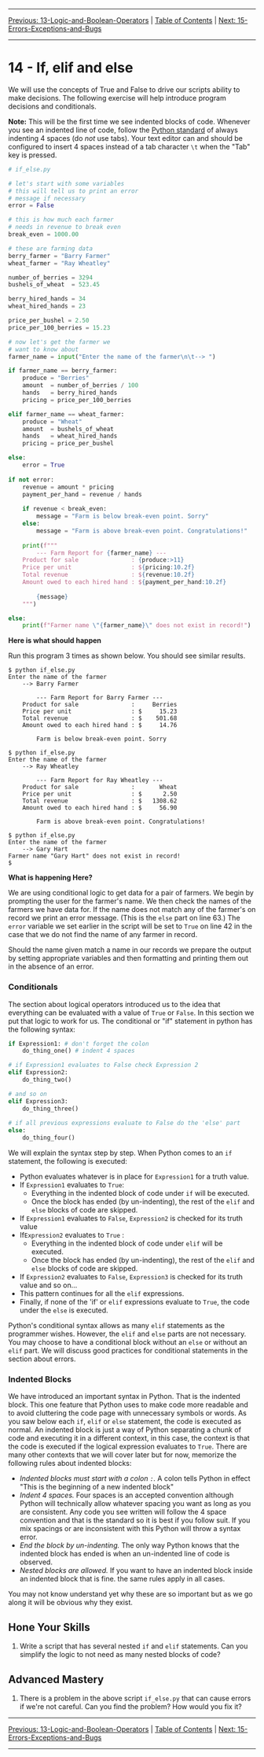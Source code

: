 <!-- Navigation -->

---

[Previous: 13-Logic-and-Boolean-Operators](./13-Logic-and-Boolean-Operators.md) | [Table of Contents](./00-Table-of-Contents.md) | [Next: 15-Errors-Exceptions-and-Bugs](./15-Errors-Exceptions-and-Bugs.md)

---
<!-- End Navigation -->

# 14 - If, elif and else

We will use the concepts of True and False to drive our scripts ability to make decisions. The following exercise will help introduce program decisions and conditionals. 

**Note:** This will be the first time we see indented blocks of code. Whenever you see an indented line of code, follow the [Python standard](https://www.python.org/dev/peps/pep-0008/#code-lay-out) of always indenting 4 spaces (do *not* use tabs). Your text editor can and should be configured to insert 4 spaces instead of a tab character `\t` when the "Tab" key is pressed.

```python
# if_else.py

# let's start with some variables
# this will tell us to print an error
# message if necessary
error = False

# this is how much each farmer 
# needs in revenue to break even
break_even = 1000.00

# these are farming data
berry_farmer = "Barry Farmer"
wheat_farmer = "Ray Wheatley"

number_of_berries = 3294
bushels_of_wheat  = 523.45

berry_hired_hands = 34
wheat_hired_hands = 23

price_per_bushel = 2.50
price_per_100_berries = 15.23

# now let's get the farmer we
# want to know about
farmer_name = input("Enter the name of the farmer\n\t--> ")

if farmer_name == berry_farmer:
    produce = "Berries"
    amount  = number_of_berries / 100
    hands   = berry_hired_hands
    pricing = price_per_100_berries

elif farmer_name == wheat_farmer:
    produce = "Wheat"
    amount  = bushels_of_wheat
    hands   = wheat_hired_hands
    pricing = price_per_bushel

else:
    error = True
    
if not error:
    revenue = amount * pricing
    payment_per_hand = revenue / hands
    
    if revenue < break_even:
        message = "Farm is below break-even point. Sorry"
    else:
        message = "Farm is above break-even point. Congratulations!"
    
    print(f"""
        --- Farm Report for {farmer_name} ---
    Product for sale               : {produce:>11}
    Price per unit                 : ${pricing:10.2f}
    Total revenue                  : ${revenue:10.2f}
    Amount owed to each hired hand : ${payment_per_hand:10.2f}
        
        {message}
    """)

else:
    print(f"Farmer name \"{farmer_name}\" does not exist in record!")
```

**Here is what should happen**

Run this program 3 times as shown below. You should see similar results.

```
$ python if_else.py
Enter the name of the farmer
	--> Barry Farmer

        --- Farm Report for Barry Farmer ---
    Product for sale               :     Berries
    Price per unit                 : $     15.23
    Total revenue                  : $    501.68
    Amount owed to each hired hand : $     14.76
        
        Farm is below break-even point. Sorry
        
$ python if_else.py
Enter the name of the farmer
	--> Ray Wheatley

        --- Farm Report for Ray Wheatley ---
    Product for sale               :       Wheat
    Price per unit                 : $      2.50
    Total revenue                  : $   1308.62
    Amount owed to each hired hand : $     56.90
        
        Farm is above break-even point. Congratulations!
        
$ python if_else.py
Enter the name of the farmer
	--> Gary Hart
Farmer name "Gary Hart" does not exist in record!
$
```
**What is happening Here?**

We are using conditional logic to get data for a pair of farmers. We begin by prompting the user for the farmer's name. We then check the names of the farmers we have data for. If the name does not match any of the farmer's on record we print an error message. (This is the `else`  part on line 63.) The `error` variable we set earlier in the script will be set to `True` on line 42 in the case that we do not find  the name of any farmer in record.

Should the name given match a name in our records we prepare the output by setting appropriate variables and then formatting and printing them out in the absence of an error.

### Conditionals

The section about logical operators introduced us to the idea that everything can be evaluated with a value of `True` or `False`. In this section we put that logic to work for us. The conditional or "if" statement in python has the following syntax:

```python
if Expression1: # don't forget the colon
    do_thing_one() # indent 4 spaces

# if Expression1 evaluates to False check Expression 2
elif Expression2: 
    do_thing_two()

# and so on
elif Expression3:
    do_thing_three()
    
# if all previous expressions evaluate to False do the 'else' part
else:
    do_thing_four()
```

We will explain the syntax step by step. When Python comes to an `if` statement, the following is executed:

- Python evaluates whatever is in place for `Expression1` for a truth value.  
- If `Expression1` evaluates to `True`:
  -  Everything in the indented block of code under `if` will be executed. 
  - Once the block has ended (by un-indenting), the rest of the `elif` and `else` blocks of code are skipped. 
- If `Expression1` evaluates to `False`, `Expression2` is checked for its truth value 
- If`Expression2` evaluates to `True` :
  -  Everything in the indented block of code under `elif` will be executed. 
  - Once the block has ended (by un-indenting), the rest of the `elif` and `else` blocks of code are skipped.
- If `Expression2` evaluates to `False`, `Expression3` is checked for its truth value and so on...
- This pattern continues for all the `elif` expressions.
- Finally, if none of the 'if' or `elif` expressions evaluate to `True`, the code under the `else` is executed. 

Python's conditional syntax allows as many `elif` statements as the programmer wishes. However, the `elif` and `else` parts are not necessary. You may choose to have a conditional block without an `else` or without an `elif` part. We will discuss good practices for conditional statements in the section about errors.

### Indented Blocks

We have introduced an important syntax in Python. That is the indented block. This one feature that Python uses to make code more readable and to avoid cluttering the code page with unnecessary symbols or words. As you saw below each `if`, `elif` or `else` statement, the code is executed as normal. An indented block is just a way of Python separating a chunk of code and executing it in a different context, in this case, the context is that the code is executed if the logical expression evaluates to `True`. There are many other contexts that we will cover later but for now, memorize the following rules about indented blocks:

- *Indented blocks must start with a colon `:`.* A colon tells Python in effect "This is the beginning of a new indented block"
- *Indent 4 spaces.* Four spaces is an accepted convention although Python will technically allow whatever spacing you want as long as you are consistent. Any code you see written will follow the 4 space convention and that is the standard so it is best if you follow suit. If you mix spacings or are inconsistent with this Python will throw a syntax error.
- *End the block by un-indenting.* The only way Python knows that the indented block has ended is when an un-indented line of code is observed. 
- *Nested blocks are allowed.* If you want to have an indented block inside an indented block that is fine. the same rules apply in all cases.

You may not know understand yet why these are so important but as we go along it will be obvious why they exist.

## Hone Your Skills

1. Write a script that has several nested `if` and `elif` statements. Can you simplify the logic to not need as many nested blocks of code?

## Advanced Mastery

1. There is a problem in the above script `if_else.py` that can cause errors if we're not careful. Can you find the problem? How would you fix it?

   <!-- Answer: It is possible, with very little editing, to make it so the variables defined between lines 30 and 40 may be referenced without assignment should the `else` block be deleted. This can be fixed by making sure they are defined above before the user is even prompted. There are other ways to fix this as well. -->

<!-- Navigation -->

---

[Previous: 13-Logic-and-Boolean-Operators](./13-Logic-and-Boolean-Operators.md) | [Table of Contents](./00-Table-of-Contents.md) | [Next: 15-Errors-Exceptions-and-Bugs](./15-Errors-Exceptions-and-Bugs.md)

---
<!-- End Navigation -->
